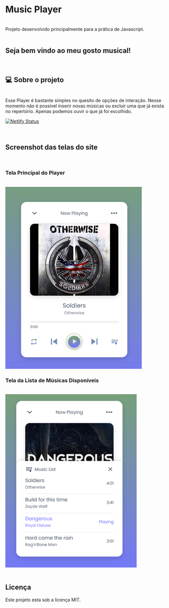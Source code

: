 # Music Player
<br>
Projeto desenvolvido principalmente para a prática de Javascript.
<br>
<br>

## Seja bem vindo ao meu gosto musical!
<br>

## 💻 Sobre o projeto
<br>
Esse Player é bastante simples no quesito de opções de interação.
Nesse momento não é possível inserir novas músicas ou excluir uma que já exista no repertório.
Apenas podemos ouvir o que já foi escolhido.
<br>

[![Netlify Status](https://api.netlify.com/api/v1/badges/b7a39c69-ca99-4d8c-8e71-e16b76225c01/deploy-status)](https://app.netlify.com/sites/andersonplayer/deploys)


<br>

## Screenshot das telas do site 
<br>

### Tela Principal do Player
<br>
<img src='./telas/01.png' alt="Tela Principal"> 
<br>

### Tela da Lista de Músicas Disponíveis
<br>
<img src='./telas/02.png' alt="Tela da Lista de Músicas"> 
<br>
<br>


## Licença
Este projeto esta sob a licença MIT.
